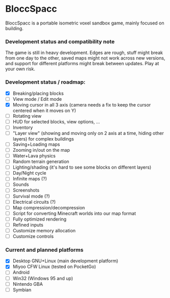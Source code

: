# BloccSpacc 

BloccSpacc is a portable isometric voxel sandbox game, mainly focused on building.

### Development status and compatibility note

The game is still in heavy development. Edges are rough, stuff might break from one day to the other, saved maps might not work across new versions, and support for different platforms might break between updates. Play at your own risk.

### Development status / roadmap:

- [x] Breaking/placing blocks
- [ ] View mode / Edit mode
- [x] Moving cursor in all 3 axis (camera needs a fix to keep the cursor centered when it moves on Y)
- [ ] Rotating view
- [ ] HUD for selected blocks, view options, ...
- [ ] Inventory
- [ ] "Layer view" (showing and moving only on 2 axis at a time, hiding other layers) for complex buildings
- [ ] Saving+Loading maps
- [ ] Zooming in/out on the map
- [ ] Water+Lava physics
- [ ] Random terrain generation
- [ ] Lighting/shading (it's hard to see some blocks on different layers)
- [ ] Day/Night cycle
- [ ] Infinite maps (?)
- [ ] Sounds
- [ ] Screenshots
- [ ] Survival mode (?)
- [ ] Electrical circuits (?)
- [ ] Map compression/decompression
- [ ] Script for converting Minecraft worlds into our map format
- [ ] Fully optimized rendering
- [ ] Refined inputs
- [ ] Customize memory allocation
- [ ] Customize controls

### Current and planned platforms

- [x] Desktop GNU+Linux (main development platform)
- [x] Miyoo CFW Linux (tested on PocketGo)
- [ ] Android
- [ ] Win32 (Windows 95 and up)
- [ ] Nintendo GBA
- [ ] Symbian
